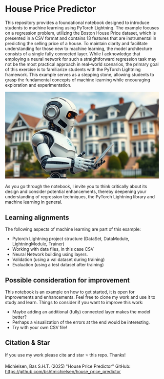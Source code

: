 # House Price Predictor
This repository provides a foundational notebook designed to introduce students to machine learning using PyTorch Lightning. The example focuses on a regression problem, utilizing the Boston House Price dataset, which is presented in a CSV format and contains 13 features that are instrumental in predicting the selling price of a house. To maintain clarity and facilitate understanding for those new to machine learning, the model architecture consists of a single fully connected layer. While I acknowledge that employing a neural network for such a straightforward regression task may not be the most practical approach in real-world scenarios, the primary goal of this exercise is to familiarize students with the PyTorch Lightning framework. This example serves as a stepping stone, allowing students to grasp the fundamental concepts of machine learning while encouraging exploration and experimentation. 

![house-price-predictor](https://raw.githubusercontent.com/bshtmichielsen/house_price_predictor/refs/heads/main/house-price-predictor.jpg)

As you go through the notebook, I invite you to think critically about its design and consider potential enhancements, thereby deepening your understanding of regression techniques, the PyTorch Lightning library and machine learning in general.

## Learning alignments
The following aspects of machine learning are part of this example:
 - Pytorch Lightning project structure (DataSet, DataModule, LightningModule, Trainer)
 - Working with data files, in this case CSV
 - Neural Network building using layers.
 - Validation (using a val dataset during training)
 - Evaluation (using a test dataset after training)

## Possible consideration for improvement
This notebook is an example on how to get started, it is open for improvements and enhancements. Feel free to clone my work and use it to study and learn. Things to consider if you want to improve this work:

- Maybe adding an additional (fully) connected layer makes the model better?
- Perhaps a visualization of the errors at the end would be interesting.
- Try with your own CSV file!

## Citation & Star
If you use my work please cite and star ⭐ this repo. Thanks!

Michielsen, Bas S.H.T. (2025) "House Price Predictor" GitHub: https://github.com/bshtmichielsen/house_price_predictor
